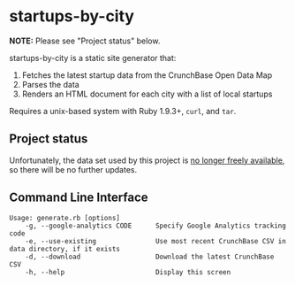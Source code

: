 # startups-by-city

**NOTE:** Please see "Project status" below.

startups-by-city is a static site generator that:

1. Fetches the latest startup data from the CrunchBase Open Data Map
2. Parses the data
3. Renders an HTML document for each city with a list of local startups

Requires a unix-based system with Ruby 1.9.3+, ```curl```, and ```tar```.

## Project status

Unfortunately, the data set used by this project is [no longer freely available](https://info.crunchbase.com/about/crunchbase-data-exports/), so there will be no further updates.

## Command Line Interface

```
Usage: generate.rb [options]
    -g, --google-analytics CODE      Specify Google Analytics tracking code
    -e, --use-existing               Use most recent CrunchBase CSV in data directory, if it exists
    -d, --download                   Download the latest CrunchBase CSV
    -h, --help                       Display this screen
```
